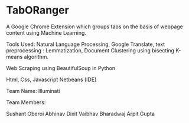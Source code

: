 # TabORanger

A Google Chrome Extension which groups tabs on the basis of webpage content using Machine Learning.

Tools Used:
Natural Language Processing, Google Translate, text preprocessing : Lemmatization,
Document Clustering using bisecting K-means algorithm.

Web Scraping using BeautifulSoup in Python

Html, Css, Javascript
Netbeans (IDE)

Team Name: Illuminati

Team Members:

Sushant Oberoi
Abhinav Dixit
Vaibhav Bharadwaj
Arpit Gupta
